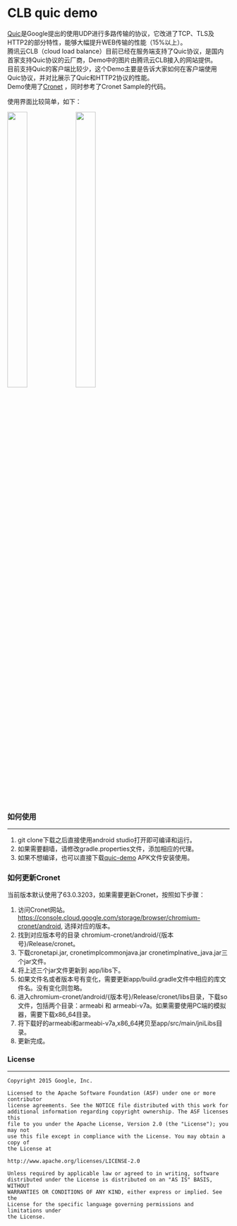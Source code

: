 CLB quic demo
===================================

[Quic](https://www.chromium.org/quic)是Google提出的使用UDP进行多路传输的协议，它改进了TCP、TLS及HTTP2的部分特性，能够大幅提升WEB传输的性能（15%以上）。  
腾讯云CLB（cloud load balance）目前已经在服务端支持了Quic协议，是国内首家支持Quic协议的云厂商，Demo中的图片由腾讯云CLB接入的网站提供。  
目前支持Quic的客户端比较少，这个Demo主要是告诉大家如何在客户端使用Quic协议，并对比展示了Quic和HTTP2协议的性能。  
Demo使用了[Cronet](https://chromium.googlesource.com/chromium/src/+/master/components/cronet?autodive=0%2F%2F)
，同时参考了Cronet Sample的代码。

使用界面比较简单，如下：

<img src="https://github.com/tencentyun/clb-quic-demo/blob/master/images/welcome_page.png" width="30%" height="40%"> <img src="https://github.com/tencentyun/clb-quic-demo/blob/master/images/speed_page.png" width="30%" height="40%">

### 如何使用
---------------
1. git clone下载之后直接使用android studio打开即可编译和运行。
2. 如果需要翻墙，请修改gradle.properties文件，添加相应的代理。
3. 如果不想编译，也可以直接下载[quic-demo](https://github.com/tencentyun/clb-quic-demo/blob/master/output/app-debug.apk) APK文件安装使用。

### 如何更新Cronet
当前版本默认使用了63.0.3203，如果需要更新Cronet，按照如下步骤：

1. 访问Cronet网站。https://console.cloud.google.com/storage/browser/chromium-cronet/android, 选择对应的版本。
2. 找到对应版本号的目录 chromium-cronet/android/{版本号}/Release/cronet。
3. 下载cronetapi.jar, cronetimplcommonjava.jar cronetimplnative_java.jar三个jar文件。
4. 将上述三个jar文件更新到 app/libs下。
5. 如果文件名或者版本号有变化，需要更新app/build.gradle文件中相应的库文件名。没有变化则忽略。
6. 进入chromium-cronet/android/{版本号}/Release/cronet/libs目录，下载so文件，包括两个目录：armeabi 和 armeabi-v7a。如果需要使用PC端的模拟器，需要下载x86_64目录。
7. 将下载好的armeabi和armeabi-v7a,x86_64拷贝至app/src/main/jniLibs目录。
8. 更新完成。


### License
---------------

```
Copyright 2015 Google, Inc.

Licensed to the Apache Software Foundation (ASF) under one or more contributor
license agreements. See the NOTICE file distributed with this work for
additional information regarding copyright ownership. The ASF licenses this
file to you under the Apache License, Version 2.0 (the "License"); you may not
use this file except in compliance with the License. You may obtain a copy of
the License at

http://www.apache.org/licenses/LICENSE-2.0

Unless required by applicable law or agreed to in writing, software
distributed under the License is distributed on an "AS IS" BASIS, WITHOUT
WARRANTIES OR CONDITIONS OF ANY KIND, either express or implied. See the
License for the specific language governing permissions and limitations under
the License.
```
